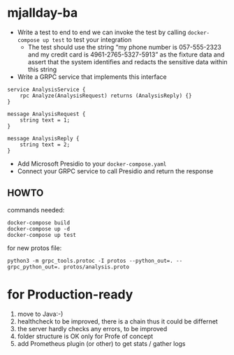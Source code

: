 # mjallday-ba


- Write a test to end to end we can invoke the test by calling `docker-compose up test` to test your integration
  - The test should use the string “my phone number is 057-555-2323 and my credit card is 4961-2765-5327-5913” as the fixture data and assert that the system identifies and redacts the sensitive data within this string
- Write a GRPC service that implements this interface

```
service AnalysisService {
    rpc Analyze(AnalysisRequest) returns (AnalysisReply) {}
}
	
message AnalysisRequest {
    string text = 1;
}
	
message AnalysisReply {
    string text = 2;
}
```
- Add Microsoft Presidio to your `docker-compose.yaml`
- Connect your GRPC service to call Presidio and return the response

## HOWTO 

 
commands needed:

```
docker-compose build
docker-compose up -d
docker-compose up test
```

for new protos file:

```
python3 -m grpc_tools.protoc -I protos --python_out=. --grpc_python_out=. protos/analysis.proto
```

# for Production-ready
1. move to Java:-)
2. healthcheck to be improved, there is a chain thus it could be differnet
3. the server hardly checks any errors, to be improved
4. folder structure is OK only for Profe of concept
5. add Prometheus plugin (or other) to get stats / gather logs

